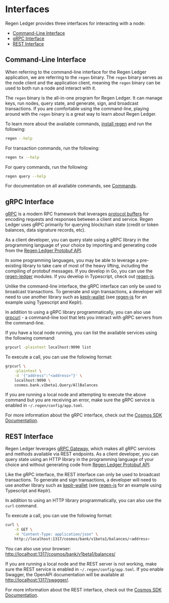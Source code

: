 # Interfaces

Regen Ledger provides three interfaces for interacting with a node:

- [Command-Line Interface](#command-line-interface)
- [gRPC Interface](#grpc-interface)
- [REST Interface](#rest-interface)

## Command-Line Interface

When referring to the command-line interface for the Regen Ledger application, we are referring to the `regen` binary. The `regen` binary serves as the node client and the application client, meaning the `regen` binary can be used to both run a node and interact with it.

The `regen` binary is the all-in-one program for Regen Ledger. It can manage keys, run nodes, query state, and generate, sign, and broadcast transactions. If you are comfortable using the command-line, playing around with the `regen` binary is a great way to learn about Regen Ledger.

To learn more about the available commands, [install regen](get-started/README.md#install-regen) and run the following:

```bash
regen --help
```

For transaction commands, run the following:

```bash
regen tx --help
```

For query commands, run the following:

```bash
regen query --help
```

For documentation on all available commands, see [Commands](../commands/README.md).

## gRPC Interface

[gRPC](https://grpc.io/docs/what-is-grpc/introduction/) is a modern RPC framework that leverages [protocol buffers](https://developers.google.com/protocol-buffers) for encoding requests and responses between a client and service. Regen Ledger uses gRPC primarily for querying blockchain state (credit or token balances, data signature records, etc).

As a client developer, you can query state using a gRPC library in the programming language of your choice by importing and generating code from the [Regen Ledger Protobuf API](https://buf.build/regen/regen-ledger).

In some programming languages, you may be able to leverage a pre-existing library to take care of most of the heavy lifting, including the compiling of protobuf messages. If you develop in Go, you can use the [regen-ledger](https://github.com/RegenNetwork/regen-ledger) modules. If you develop in Typescript, check out [regen-js](https://github.com/RegenNetwork/regen-js).

Unlike the command-line interface, the gRPC interface can only be used to broadcast transactions. To generate and sign transactions, a developer will need to use another library such as [keplr-wallet](https://github.com/chainapsis/keplr-wallet) (see [regen-js](https://github.com/RegenNetwork/regen-js) for an example using Typescript and Keplr).

In addition to using a gRPC library programmatically, you can also use [grpcurl](https://github.com/fullstorydev/grpcurl) - a command-line tool that lets you interact with gRPC servers from the command-line.

If you have a local node running, you can list the available services using the following command:

```bash
grpcurl -plaintext localhost:9090 list
```

To execute a call, you can use the following format:

```bash
grpcurl \
    -plaintext \
    -d '{"address":"<address>"}' \
    localhost:9090 \
    cosmos.bank.v1beta1.Query/AllBalances
```

If you are running a local node and attempting to execute the above command but you are receiving an error, make sure the gRPC service is enabled in `~/.regen/config/app.toml`.

For more information about the gRPC interface, check out the [Cosmos SDK Documentation](https://docs.cosmos.network/main/run-node/interact-node.html).

## REST Interface

Regen Ledger leverages [gRPC Gateway](https://github.com/grpc-ecosystem/grpc-gateway), which makes all gRPC services and methods available via REST endpoints. As a client developer, you can query state using an HTTP library in the programming language of your choice and without generating code from [Regen Ledger Protobuf API](https://buf.build/regen/regen-ledger).

Like the gRPC interface, the REST interface can only be used to broadcast transactions. To generate and sign transactions, a developer will need to use another library such as [keplr-wallet](https://github.com/chainapsis/keplr-wallet) (see [regen-js](https://github.com/RegenNetwork/regen-js) for an example using Typescript and Keplr).

In addition to using an HTTP library programmatically, you can also use the `curl` command.

To execute a call, you can use the following format:

```bash
curl \
    -X GET \
    -H "Content-Type: application/json" \
    http://localhost:1317/cosmos/bank/v1beta1/balances/<address>
```

You can also use your browser: [http://localhost:1317/cosmos/bank/v1beta1/balances/](http://localhost:1317/cosmos/bank/v1beta1/balances/)

If you are running a local node and the REST server is not working, make sure the REST service is enabled in `~/.regen/config/app.toml`. If you enable Swagger, the OpenAPI documentation will be available at [http://localhost:1317/swagger/](http://localhost:1317/swagger/).

For more information about the REST interface, check out the [Cosmos SDK Documentation](https://docs.cosmos.network/main/run-node/interact-node.html).

